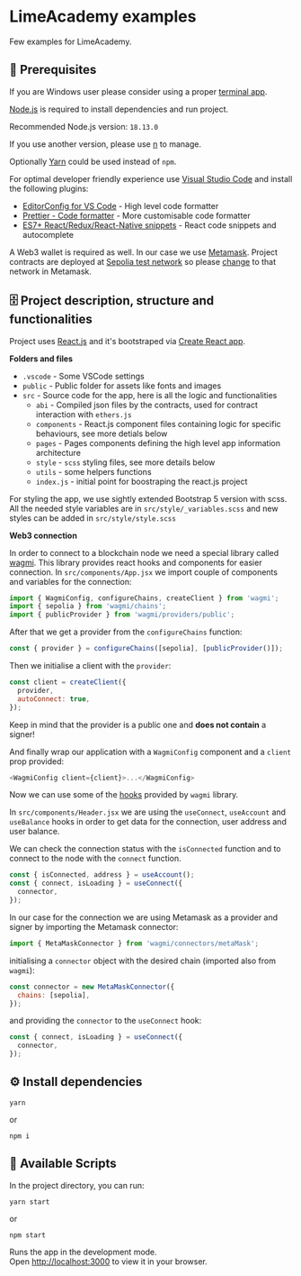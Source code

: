 # LimeAcademy examples

Few examples for LimeAcademy.

## 📌 Prerequisites

If you are Windows user please consider using a proper [terminal app](https://hyper.is/).

[Node.js](https://nodejs.org/en/) is required to install dependencies and run project.

Recommended Node.js version: `18.13.0`

If you use another version, please use [n](https://github.com/tj/n) to manage.

Optionally [Yarn](https://classic.yarnpkg.com/lang/en/docs/install) could be used instead of `npm`.

For optimal developer friendly experience use [Visual Studio Code](https://code.visualstudio.com/) and install the following plugins:

- [EditorConfig for VS Code](https://marketplace.visualstudio.com/items?itemName=EditorConfig.EditorConfig) - High level code formatter
- [Prettier - Code formatter](https://marketplace.visualstudio.com/items?itemName=esbenp.prettier-vscode) - More customisable code formatter
- [ES7+ React/Redux/React-Native snippets](https://marketplace.visualstudio.com/items?itemName=dsznajder.es7-react-js-snippets) - React code snippets and autocomplete

A Web3 wallet is required as well. In our case we use [Metamask](https://metamask.io/). Project contracts are deployed at [Sepolia test network](https://metamask.zendesk.com/hc/en-us/articles/360059213492-ETH-on-Sepolia-and-Goerli-networks-testnets-) so please [change](https://medium.com/@mwhc00/how-to-enable-ethereum-test-networks-on-metamask-again-d7831da23a09) to that network in Metamask.

## 🗄 Project description, structure and functionalities

Project uses [React.js](https://reactjs.org/) and it's bootstraped via [Create React app](https://create-react-app.dev/).

**Folders and files**

- `.vscode` - Some VSCode settings
- `public` - Public folder for assets like fonts and images
- `src` - Source code for the app, here is all the logic and functionalities
  - `abi` - Compiled json files by the contracts, used for contract interaction with `ethers.js`
  - `components` - React.js component files containing logic for specific behaviours, see more detials below
  - `pages` - Pages components defining the high level app information architecture
  - `style` - `scss` styling files, see more details below
  - `utils` - some helpers functions
  - `index.js` - initial point for boostraping the react.js project

For styling the app, we use sightly extended Bootstrap 5 version with scss. All the needed style variables are in `src/style/_variables.scss` and new styles can be added in `src/style/style.scss`

**Web3 connection**

In order to connect to a blockchain node we need a special library called [wagmi](https://wagmi.sh/react/getting-started).
This library provides react hooks and components for easier connection.
In `src/components/App.jsx` we import couple of components and variables for the connection:

```javascript
import { WagmiConfig, configureChains, createClient } from 'wagmi';
import { sepolia } from 'wagmi/chains';
import { publicProvider } from 'wagmi/providers/public';
```

After that we get a provider from the `configureChains` function:

```javascript
const { provider } = configureChains([sepolia], [publicProvider()]);
```

Then we initialise a client with the `provider`:

```javascript
const client = createClient({
  provider,
  autoConnect: true,
});
```

Keep in mind that the provider is a public one and **does not contain** a signer!

And finally wrap our application with a `WagmiConfig` component and a `client` prop provided:

```javascript
<WagmiConfig client={client}>...</WagmiConfig>
```

Now we can use some of the [hooks](https://wagmi.sh/react/hooks/useAccount) provided by `wagmi` library.

In `src/components/Header.jsx` we are using the `useConnect`, `useAccount` and `useBalance` hooks in order to get data for the connection, user address and user balance.

We can check the connection status with the `isConnected` function and to connect to the node with the `connect` function.

```javascript
const { isConnected, address } = useAccount();
const { connect, isLoading } = useConnect({
  connector,
});
```

In our case for the connection we are using Metamask as a provider and signer by importing the Metamask connector:

```javascript
import { MetaMaskConnector } from 'wagmi/connectors/metaMask';
```

initialising a `connector` object with the desired chain (imported also from `wagmi`):

```javascript
const connector = new MetaMaskConnector({
  chains: [sepolia],
});
```

and providing the `connector` to the `useConnect` hook:

```javascript
const { connect, isLoading } = useConnect({
  connector,
});
```

## ⚙️ Install dependencies

```shell
yarn
```

or

```shell
npm i
```

## 🚀 Available Scripts

In the project directory, you can run:

```shell
yarn start
```

or

```shell
npm start
```

Runs the app in the development mode.\
Open [http://localhost:3000](http://localhost:3000) to view it in your browser.
